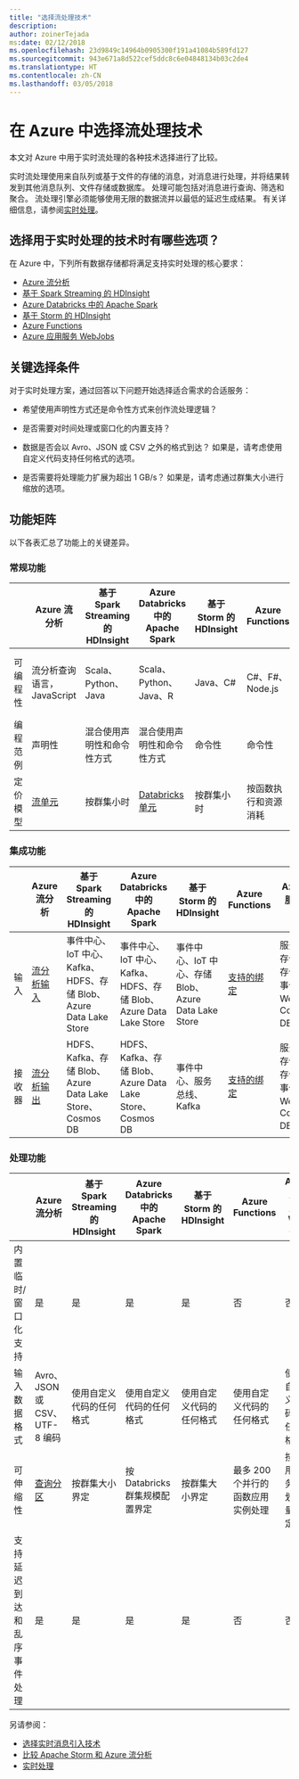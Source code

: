 ```yaml
---
title: "选择流处理技术"
description: 
author: zoinerTejada
ms:date: 02/12/2018
ms.openlocfilehash: 23d9849c14964b0905300f191a41084b589fd127
ms.sourcegitcommit: 943e671a8d522cef5ddc8c6e04848134b03c2de4
ms.translationtype: HT
ms.contentlocale: zh-CN
ms.lasthandoff: 03/05/2018
---
```

# <a name="choosing-a-stream-processing-technology-in-azure"></a>在 Azure 中选择流处理技术

本文对 Azure 中用于实时流处理的各种技术选择进行了比较。

实时流处理使用来自队列或基于文件的存储的消息，对消息进行处理，并将结果转发到其他消息队列、文件存储或数据库。 处理可能包括对消息进行查询、筛选和聚合。 流处理引擎必须能够使用无限的数据流并以最低的延迟生成结果。 有关详细信息，请参阅[实时处理](../scenarios/real-time-processing.md)。

## <a name="what-are-your-options-when-choosing-a-technology-for-real-time-processing"></a>选择用于实时处理的技术时有哪些选项？
在 Azure 中，下列所有数据存储都将满足支持实时处理的核心要求：
- [Azure 流分析](/azure/stream-analytics/)
- [基于 Spark Streaming 的 HDInsight](/azure/hdinsight/spark/apache-spark-streaming-overview)
- [Azure Databricks 中的 Apache Spark](/azure/azure-databricks/)
- [基于 Storm 的 HDInsight](/azure/hdinsight/storm/apache-storm-overview)
- [Azure Functions](/azure/azure-functions/functions-overview)
- [Azure 应用服务 WebJobs](/azure/app-service/web-sites-create-web-jobs)

## <a name="key-selection-criteria"></a>关键选择条件

对于实时处理方案，通过回答以下问题开始选择适合需求的合适服务：

- 希望使用声明性方式还是命令性方式来创作流处理逻辑？

- 是否需要对时间处理或窗口化的内置支持？

- 数据是否会以 Avro、JSON 或 CSV 之外的格式到达？ 如果是，请考虑使用自定义代码支持任何格式的选项。

- 是否需要将处理能力扩展为超出 1 GB/s？ 如果是，请考虑通过群集大小进行缩放的选项。 

## <a name="capability-matrix"></a>功能矩阵

以下各表汇总了功能上的关键差异。 

### <a name="general-capabilities"></a>常规功能
| | Azure 流分析 | 基于 Spark Streaming 的 HDInsight | Azure Databricks 中的 Apache Spark | 基于 Storm 的 HDInsight | Azure Functions | Azure 应用服务 Web 作业 |
| --- | --- | --- | --- | --- | --- | --- | 
| 可编程性 | 流分析查询语言，JavaScript | Scala、Python、Java | Scala、Python、Java、R | Java、C# | C#、F#、Node.js | C#、Node.js、PHP、Java、Python |
| 编程范例 | 声明性 | 混合使用声明性和命令性方式 | 混合使用声明性和命令性方式 | 命令性 | 命令性 | 命令性 |    
| 定价模型 | [流单元](https://azure.microsoft.com/pricing/details/stream-analytics/) | 按群集小时 | [Databricks 单元](https://azure.microsoft.com/pricing/details/databricks/) | 按群集小时 | 按函数执行和资源消耗 | 按应用服务计划小时 |  

### <a name="integration-capabilities"></a>集成功能
| | Azure 流分析 | 基于 Spark Streaming 的 HDInsight | Azure Databricks 中的 Apache Spark | 基于 Storm 的 HDInsight | Azure Functions | Azure 应用服务 Web 作业 |
| --- | --- | --- | --- | --- | --- | --- | 
| 输入 | [流分析输入](/azure/stream-analytics/stream-analytics-define-inputs)  | 事件中心、IoT 中心、Kafka、HDFS、存储 Blob、Azure Data Lake Store  | 事件中心、IoT 中心、Kafka、HDFS、存储 Blob、Azure Data Lake Store  | 事件中心、IoT 中心、存储 Blob、Azure Data Lake Store  | [支持的绑定](/azure/azure-functions/functions-triggers-bindings#supported-bindings) | 服务总线、存储队列、存储 Blob、事件中心、WebHook、Cosmos DB、文件 |
| 接收器 |  [流分析输出](/azure/stream-analytics/stream-analytics-define-outputs) | HDFS、Kafka、存储 Blob、Azure Data Lake Store、Cosmos DB | HDFS、Kafka、存储 Blob、Azure Data Lake Store、Cosmos DB | 事件中心、服务总线、Kafka | [支持的绑定](/azure/azure-functions/functions-triggers-bindings#supported-bindings) | 服务总线、存储队列、存储 Blob、事件中心、WebHook、Cosmos DB、文件 | 

### <a name="processing-capabilities"></a>处理功能
| | Azure 流分析 | 基于 Spark Streaming 的 HDInsight | Azure Databricks 中的 Apache Spark | 基于 Storm 的 HDInsight | Azure Functions | Azure 应用服务 Web 作业 |
| --- | --- | --- | --- | --- | --- | --- | 
| 内置临时/窗口化支持 | 是 | 是 | 是 | 是 | 否 | 否 |
| 输入数据格式 | Avro、JSON 或 CSV、UTF-8 编码 | 使用自定义代码的任何格式 | 使用自定义代码的任何格式 | 使用自定义代码的任何格式 | 使用自定义代码的任何格式 | 使用自定义代码的任何格式 |
| 可伸缩性 | [查询分区](/azure/stream-analytics/stream-analytics-parallelization) | 按群集大小界定 | 按 Databricks 群集规模配置界定 | 按群集大小界定 | 最多 200 个并行的函数应用实例处理 | 按应用服务计划容量界定 | 
| 支持延迟到达和乱序事件处理 | 是 | 是 | 是 | 是 | 否 | 否 |

另请参阅：

- [选择实时消息引入技术](./real-time-ingestion.md)
- [比较 Apache Storm 和 Azure 流分析](/azure/stream-analytics/stream-analytics-comparison-storm)
- [实时处理](../scenarios/real-time-processing.md)
